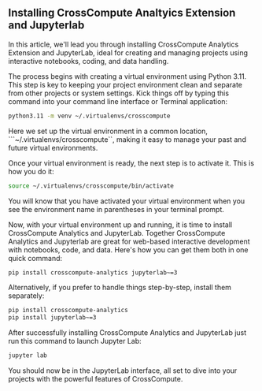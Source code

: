
## Installing CrossCompute Analtyics Extension and Jupyterlab
In this article, we'll lead you through installing CrossCompute Analytics Extension and JupyterLab, ideal for creating and managing projects using interactive notebooks, coding, and data handling.

The process begins with creating a virtual environment using Python 3.11. This step is key to keeping your project environment clean and separate from other projects or system settings. Kick things off by typing this command into your command line interface or Terminal application:

```bash
python3.11 -m venv ~/.virtualenvs/crosscompute
```
Here we set up the virtual environment in a common location, ```~/.virtualenvs/crosscompute``, making it easy to manage your past and future virtual environments.

Once your virtual environment is ready, the next step is to activate it. This is how you do it:

```bash
source ~/.virtualenvs/crosscompute/bin/activate
```
You will know that you have activated your virtual environment when you see the environment name in parentheses in your terminal prompt.

Now, with your virtual environment up and running, it is time to install CrossCompute Analytics and JupyterLab. Together CrossCompute Analytics and Jupyterlab are great for web-based interactive development with notebooks, code, and data. Here's how you can get them both in one quick command:

```bash
pip install crosscompute-analytics jupyterlab~=3
```
Alternatively, if you prefer to handle things step-by-step, install them separately:

```bash
pip install crosscompute-analytics
pip install jupyterlab~=3
```
After successfully installing CrossCompute Analytics and JupyterLab just run this command to launch Jupyter Lab:

```bash
jupyter lab
```

You should now be in the JupyterLab interface, all set to dive into your projects with the powerful features of CrossCompute.